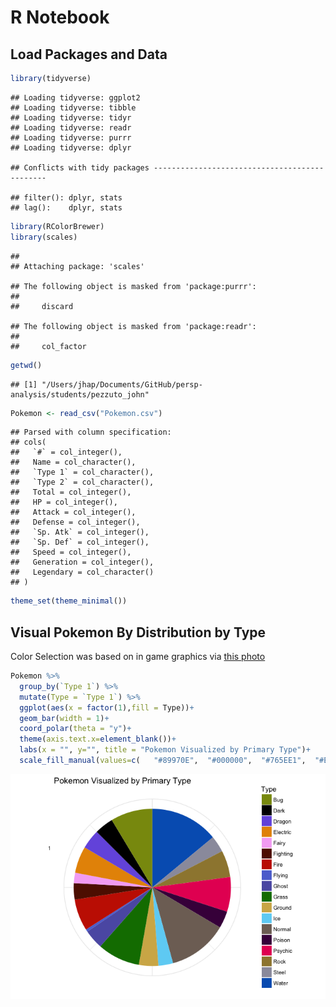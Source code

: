 R Notebook
================

Load Packages and Data
----------------------

``` r
library(tidyverse)
```

    ## Loading tidyverse: ggplot2
    ## Loading tidyverse: tibble
    ## Loading tidyverse: tidyr
    ## Loading tidyverse: readr
    ## Loading tidyverse: purrr
    ## Loading tidyverse: dplyr

    ## Conflicts with tidy packages ----------------------------------------------

    ## filter(): dplyr, stats
    ## lag():    dplyr, stats

``` r
library(RColorBrewer)
library(scales)
```

    ## 
    ## Attaching package: 'scales'

    ## The following object is masked from 'package:purrr':
    ## 
    ##     discard

    ## The following object is masked from 'package:readr':
    ## 
    ##     col_factor

``` r
getwd()
```

    ## [1] "/Users/jhap/Documents/GitHub/persp-analysis/students/pezzuto_john"

``` r
Pokemon <- read_csv("Pokemon.csv")
```

    ## Parsed with column specification:
    ## cols(
    ##   `#` = col_integer(),
    ##   Name = col_character(),
    ##   `Type 1` = col_character(),
    ##   `Type 2` = col_character(),
    ##   Total = col_integer(),
    ##   HP = col_integer(),
    ##   Attack = col_integer(),
    ##   Defense = col_integer(),
    ##   `Sp. Atk` = col_integer(),
    ##   `Sp. Def` = col_integer(),
    ##   Speed = col_integer(),
    ##   Generation = col_integer(),
    ##   Legendary = col_character()
    ## )

``` r
theme_set(theme_minimal())
```

Visual Pokemon By Distribution by Type
--------------------------------------

Color Selection was based on in game graphics via [this photo](https://vignette.wikia.nocookie.net/robloxpokemonbrickbronze/images/5/5f/Type.png/revision/latest?cb=20170426085006)

``` r
Pokemon %>% 
  group_by(`Type 1`) %>% 
  mutate(Type = `Type 1`) %>% 
  ggplot(aes(x = factor(1),fill = Type))+
  geom_bar(width = 1)+
  coord_polar(theta = "y")+
  theme(axis.text.x=element_blank())+
  labs(x = "", y="", title = "Pokemon Visualized by Primary Type")+
  scale_fill_manual(values=c(   "#89970E",  "#000000",  "#765EE1",  "#E79302"   ,"#F5B0F5"  ,"#601500", "#C72100",  "#5D73D4",  "#5D5DB2", "#0E7B00","#D3B356",  "#6DD3F5", "#7F6F65", "#47004A", "#E72062", "#9E863D", "#9B9BAB", "#0061BE"))
```

![](Kaggle3_Pokemon_files/figure-markdown_github-ascii_identifiers/unnamed-chunk-2-1.png)
